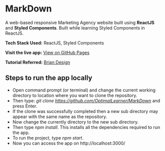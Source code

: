 # MarkDown
A web-based responsive Marketing Agency website built using **ReactJS** and **Styled Components**. Built while learning Styled Components in ReactJS. 

**Tech Stack Used:**  ReactJS, Styled Components

**Visit the live app:** [View on GitHub Pages](https://optimallearner.github.io/MarkDown/)

**Tutorial Referred:** [Brian Design](https://www.youtube.com/watch?v=iP_HqoCuRI0)

## Steps to run the app locally
* Open command prompt (or terminal) and change the current working directory to location where you want to clone the repository.
* Then type: *git clone https://github.com/OptimalLearner/MarkDown* and press Enter.
* If the clone was successfully completed then a new sub directory may appear with the same name as the repository.
* Now change the currently directory to the new sub directory.
* Then type *npm install*. This installs all the dependencies required to run the app.
* To run the project, type *npm start*.
* Now you can access the app on http://localhost:3000/
